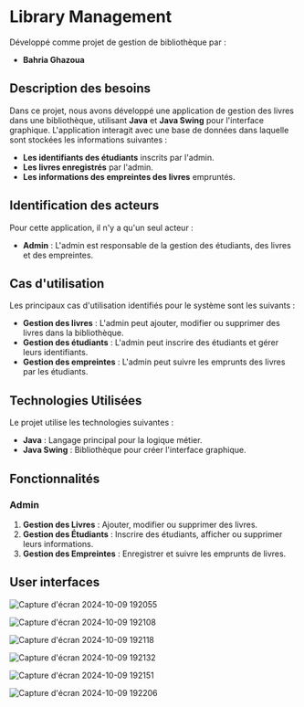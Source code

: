 # **Library Management**

Développé comme projet de gestion de bibliothèque par :
- **Bahria Ghazoua**

## **Description des besoins**

Dans ce projet, nous avons développé une application de gestion des livres dans une bibliothèque, utilisant **Java** et **Java Swing** pour l'interface graphique. L'application interagit avec une base de données dans laquelle sont stockées les informations suivantes :
- **Les identifiants des étudiants** inscrits par l'admin.
- **Les livres enregistrés** par l'admin.
- **Les informations des empreintes des livres** empruntés.

## **Identification des acteurs**

Pour cette application, il n'y a qu'un seul acteur :
- **Admin** : L'admin est responsable de la gestion des étudiants, des livres et des empreintes.

## **Cas d'utilisation**

Les principaux cas d'utilisation identifiés pour le système sont les suivants :
- **Gestion des livres** : L'admin peut ajouter, modifier ou supprimer des livres dans la bibliothèque.
- **Gestion des étudiants** : L'admin peut inscrire des étudiants et gérer leurs identifiants.
- **Gestion des empreintes** : L'admin peut suivre les emprunts des livres par les étudiants.

## **Technologies Utilisées**

Le projet utilise les technologies suivantes :
- **Java** : Langage principal pour la logique métier.
- **Java Swing** : Bibliothèque pour créer l'interface graphique.

## **Fonctionnalités**

### **Admin**
1. **Gestion des Livres** : Ajouter, modifier ou supprimer des livres.
2. **Gestion des Étudiants** : Inscrire des étudiants, afficher ou supprimer leurs informations.
3. **Gestion des Empreintes** : Enregistrer et suivre les emprunts de livres.

## **User interfaces**
![Capture d'écran 2024-10-09 192055](https://github.com/user-attachments/assets/cc9b2cd6-62ad-4c96-885d-ecde7ca3f765)

![Capture d'écran 2024-10-09 192108](https://github.com/user-attachments/assets/4f203bab-e0e3-4f5b-a57e-f13fa7dada3a)

![Capture d'écran 2024-10-09 192118](https://github.com/user-attachments/assets/2223c465-c6e5-4035-b37b-c3da2ee1420c)

![Capture d'écran 2024-10-09 192132](https://github.com/user-attachments/assets/b9b01bc5-cc07-4309-9260-44c23b0bfddb)

![Capture d'écran 2024-10-09 192151](https://github.com/user-attachments/assets/1e38676d-4f87-4dba-840e-be48952c0e8a)

![Capture d'écran 2024-10-09 192206](https://github.com/user-attachments/assets/54097455-121d-4f10-8cd1-928961191e86)





